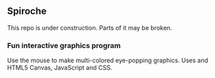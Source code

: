 ## Spiroche

This repo is under construction.  Parts of it may be broken.

### Fun interactive graphics program

Use the mouse to make multi-colored eye-popping graphics.  Uses and HTML5 Canvas, JavaScript and CSS.